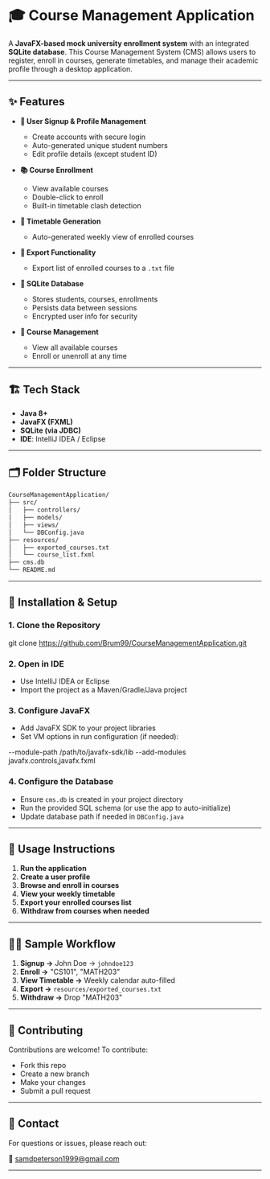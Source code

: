 
# 🎓 Course Management Application

A **JavaFX-based mock university enrollment system** with an integrated **SQLite database**. This Course Management System (CMS) allows users to register, enroll in courses, generate timetables, and manage their academic profile through a desktop application.

---

## ✨ Features

- **🔐 User Signup & Profile Management**
  - Create accounts with secure login
  - Auto-generated unique student numbers
  - Edit profile details (except student ID)

- **📚 Course Enrollment**
  - View available courses
  - Double-click to enroll
  - Built-in timetable clash detection

- **📅 Timetable Generation**
  - Auto-generated weekly view of enrolled courses

- **📄 Export Functionality**
  - Export list of enrolled courses to a `.txt` file

- **📂 SQLite Database**
  - Stores students, courses, enrollments
  - Persists data between sessions
  - Encrypted user info for security

- **📃 Course Management**
  - View all available courses
  - Enroll or unenroll at any time

---

## 🏗️ Tech Stack

- **Java 8+**
- **JavaFX (FXML)**
- **SQLite (via JDBC)**
- **IDE**: IntelliJ IDEA / Eclipse

---

## 🗂️ Folder Structure

```bash
CourseManagementApplication/
├── src/
│   ├── controllers/
│   ├── models/
│   ├── views/
│   └── DBConfig.java
├── resources/
│   ├── exported_courses.txt
│   └── course_list.fxml
├── cms.db
└── README.md
```

---

## 🔧 Installation & Setup

### 1. Clone the Repository


git clone https://github.com/Brum99/CourseManagementApplication.git


### 2. Open in IDE

* Use IntelliJ IDEA or Eclipse
* Import the project as a Maven/Gradle/Java project

### 3. Configure JavaFX

* Add JavaFX SDK to your project libraries
* Set VM options in run configuration (if needed):


--module-path /path/to/javafx-sdk/lib --add-modules javafx.controls,javafx.fxml


### 4. Configure the Database

* Ensure `cms.db` is created in your project directory
* Run the provided SQL schema (or use the app to auto-initialize)
* Update database path if needed in `DBConfig.java`

---

## 🧪 Usage Instructions

1. **Run the application**
2. **Create a user profile**
3. **Browse and enroll in courses**
4. **View your weekly timetable**
5. **Export your enrolled courses list**
6. **Withdraw from courses when needed**

---

## 🧑‍🏫 Sample Workflow

1. **Signup →** John Doe → `johndoe123`
2. **Enroll →** "CS101", "MATH203"
3. **View Timetable →** Weekly calendar auto-filled
4. **Export →** `resources/exported_courses.txt`
5. **Withdraw →** Drop "MATH203"

---

## 🤝 Contributing

Contributions are welcome!
To contribute:

* Fork this repo
* Create a new branch
* Make your changes
* Submit a pull request

---

## 📢 Contact

For questions or issues, please reach out:

📧 [samdpeterson1999@gmail.com](mailto:samdpeterson1999@gmail.com)


---

